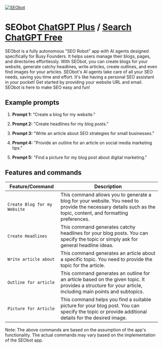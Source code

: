 
[![SEObot](https://files.oaiusercontent.com/file-JAURp3qdmwm9FH7h3tQie4Tj?se=2123-10-18T10%3A21%3A20Z&sp=r&sv=2021-08-06&sr=b&rscc=max-age%3D31536000%2C%20immutable&rscd=attachment%3B%20filename%3Dseobot-fav.jpg&sig=akhXyjWeDRct4ChjWMbrNGNBCwyDdJr1sfWO1UbSCsg%3D)](https://chat.openai.com/g/g-BfmuJziwz-seobot)

# SEObot [ChatGPT Plus](https://chat.openai.com/g/g-BfmuJziwz-seobot) / [Search ChatGPT Free](https://gptcall.net/index.html#/?search=SEObot)

SEObot is a fully autonomous "SEO Robot" app with AI agents designed specifically for Busy Founders. It helps users manage their blogs, pages, and directories effortlessly. With SEObot, you can create blogs for your website, generate catchy headlines, write articles, create outlines, and even find images for your articles. SEObot's AI agents take care of all your SEO needs, saving you time and effort. It's like having a personal SEO assistant in your pocket! Get started by providing your website URL and email. SEObot is here to make SEO easy and fun!

## Example prompts

1. **Prompt 1:** "Create a blog for my website."

2. **Prompt 2:** "Create headlines for my blog posts."

3. **Prompt 3:** "Write an article about SEO strategies for small businesses."

4. **Prompt 4:** "Provide an outline for an article on social media marketing tips."

5. **Prompt 5:** "Find a picture for my blog post about digital marketing."


## Features and commands

| Feature/Command | Description |
| --- | --- |
| `Create Blog for my Website` | This command allows you to generate a blog for your website. You need to provide the necessary details such as the topic, content, and formatting preferences. |
| `Create Headlines` | This command generates catchy headlines for your blog posts. You can specify the topic or simply ask for general headline ideas. |
| `Write article about` | This command generates an article about a specific topic. You need to provide the topic for the article. |
| `Outline for article` | This command generates an outline for an article based on the given topic. It provides a structure for your article, including main points and subtopics. |
| `Picture for Article` | This command helps you find a suitable picture for your blog post. You can specify the topic or provide additional details for the desired image. |

Note: The above commands are based on the assumption of the app's functionality. The actual commands may vary based on the implementation of the SEObot app.


